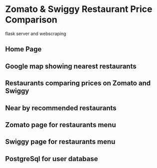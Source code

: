 # Zomato & Swiggy Restaurant Price Comparison
flask server and webscraping 

## Home Page

## Google map showing nearest restaurants

## Restaurants comparing prices on Zomato and Swiggy

## Near by recommended restaurants

## Zomato page for restaurants menu

## Swiggy page for restaurants menu

## PostgreSql for user database
